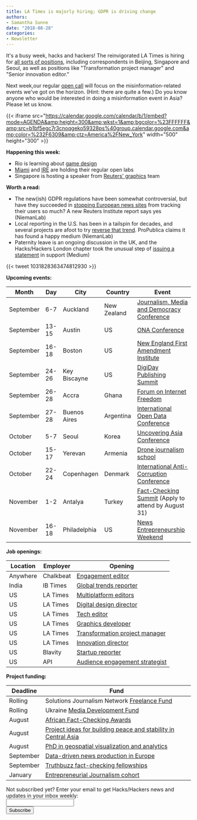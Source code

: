 ```yaml
---
title: LA Times is majorly hiring; GDPR is driving change
authors:
- Samantha Sunne
date: "2018-08-28"
categories:
- Newsletter
---
```


It's a busy week, hacks and hackers! The reinvigorated LA Times is hiring for [all sorts of positions](http://www.journalismjobs.com/job-listings?keywords=los+angeles+times&industry=&position=&location=&jobType=&salary=&datePosted=&diversity=), including correspondents in Beijing, Singapore and Seoul, as well as positions like "Transformation project manager" and "Senior innovation editor."

Next week,our regular [open call](https://hackshackers.com/resources/global-open-call/) will focus on the misinformation-related events we've got on the horizon. (Hint: there are quite a few.) Do you know anyone who would be interested in doing a misinformation event in Asia? Please let us know.

{{< iframe src="https://calendar.google.com/calendar/b/1/embed?mode=AGENDA&amp;height=300&amp;wkst=1&amp;bgcolor=%23FFFFFF&amp;src=b1bf5egc7r3cnoqgeko59328ps%40group.calendar.google.com&amp;color=%232F6309&amp;ctz=America%2FNew_York" width="500" height="300" >}}

**Happening this week:**

* Rio is learning about [game design](https://www.meetup.com/Hacks-Hackers-Rio/events/253459351/)
* [Miami](http://www.meetup.com/Hacks-Hackers-Miami/) and [IRE](http://www.meetup.com/hackshackersIRE/) are holding their regular open labs
* Singapore is hosting a speaker from [Reuters' graphics](https://www.meetup.com/Hacks-Hackers-Singapore/events/252902088/) team

**Worth a read:**

* The new(ish) GDPR regulations have been somewhat controversial, but have they succeeded in [stopping European news sites](http://www.niemanlab.org/2018/08/has-the-gdpr-law-actually-gotten-european-news-outlets-to-cut-down-on-rampant-third-party-cookies-and-content-on-their-sites-it-seems-so/?utm_source=Weekly+Lab+email+list&utm_campaign=0eba834618-weeklylabemail&utm_medium=email&utm_term=0_8a261fca99-0eba834618-396331065) from tracking their users so much? A new Reuters Institute report says yes (NiemanLab)
* Local reporting in the U.S. has been in a tailspin for decades, and several projects are afoot to try [reverse that trend](http://www.niemanlab.org/2018/08/how-not-to-be-a-parachute-partner-propublicas-figured-out-how-to-collaborate-with-local-newsrooms-without-bigfooting-them/?utm_source=Weekly+Lab+email+list&utm_campaign=0eba834618-weeklylabemail&utm_medium=email&utm_term=0_8a261fca99-0eba834618-396331065). ProPublica claims it has found a happy medium (NiemanLab)
* Paternity leave is an ongoing discussion in the UK, and the Hacks/Hackers London chapter took the unusual step of [issuing a statement](https://medium.com/@HacksHackersLDN/why-men-should-be-thinking-about-maternity-leave-854217a890cb) in support (Medium)

{{< tweet 1031828363474812930 >}}

**Upcoming events:**

| Month | Day | City | Country | Event |
| ----- | --- | ---- | ------- | ----- |
September | 6-7 | Auckland | New Zealand | [Journalism, Media and Democracy Conference](http://www.aut.ac.nz/study-at-aut/study-areas/communications/research/journalism,-media-and-democracy-research-centre/conferences)
September | 13-15 | Austin | US | [ONA Conference](https://ona18.journalists.org/)
September | 16-18 | Boston | US | [New England First Amendment Institute](http://nefac.org/new-england-first-amendment-institute/)
September |  24-26 | Key Biscayne | US | [DigiDay Publishing Summit](https://digiday.com/event/2018-september-digiday-publishing-summit/)
September |  26-28 | Accra | Ghana | [Forum on Internet Freedom](https://cipesa.org/2018/07/register-for-the-forum-on-internet-freedom-in-africa-2018-fifafrica18/)
September | 27-28 | Buenos Aires | Argentina | [International Open Data Conference](https://twitter.com/search?q=%23IODC18&src=typd)
October | 5-7 | Seoul | Korea | [Uncovering Asia Conference](https://2018.uncoveringasia.org/)
October | 15-17 | Yerevan | Armenia | [Drone journalism school](https://hackpack.press/feed/snap/6827)
October | 22-24 | Copenhagen | Denmark | [International Anti-Corruption Conference](https://iaccseries.org/journalists-for-transparency/calling-all-young-journalists/)
November | 1-2 | Antalya | Turkey | [Fact-Checking Summit](https://docs.google.com/forms/d/e/1FAIpQLSdOm7CpAjnKGO4amAHnu_tAgNnRV92JcbPR97N_HSf3A_XOmQ/viewform) (Apply to attend by August 31)
November | 16-18 | Philadelphia | US | [News Entrepreneurship Weekend](https://members.fourthestate.org/events/95/)

**Job openings:**

| Location | Employer | Opening |
| -------- | -------- | ------- |
Anywhere | Chalkbeat | [Engagement editor](https://twitter.us7.list-manage.com/track/click?u=818b59cc06f8b8376dd59bcf8&id=c3b6630361&e=36daae40ce)
India | IB Times | [Global trends reporter](https://hackpack.press/feed/snap/6850)
US | LA Times | [Multiplatform editors](https://www.journalismjobs.com/1647279-multiplatform-editors-los-angeles-times)
US | LA Times | [Digital design director](https://www.journalismjobs.com/1647246-design-director-digital-los-angeles-times)
US | LA Times | [Tech editor](https://www.journalismjobs.com/1647210-technology-editor-los-angeles-times)
US | LA Times | [Graphics developer](https://www.journalismjobs.com/1647243-graphics-director-los-angeles-times)
US | LA Times | [Transformation project manager](https://www.journalismjobs.com/1647251-senior-editor--project-management-transformation-los-angeles-times)
US | LA Times | [Innovation director](https://www.journalismjobs.com/1647244-senior-director-innovation-los-angeles-times)
US | Blavity | [Startup reporter](https://blavity.applytojob.com/apply/GV6RWu0zII/Technology-Industry-And-Startup-Reporter)
US | API | [Audience engagement strategist](https://www.americanpressinstitute.org/employment/audience-engagement-strategist/)

**Project funding:**

| Deadline | Fund |
| -------- | ---- |
Rolling | Solutions Journalism Network [Freelance Fund](https://thewholestory.solutionsjournalism.org/now-offering-travel-funds-for-freelancers-857c49f9b395)
Rolling | Ukraine [Media Development Fund](http://ijnet.org/en/opportunities/media-development-grants-available-ukraine)
August | [African Fact-Checking Awards](https://africacheck.org/how-to-fact-check/the-african-fact-checking-awards/)
August | [Project ideas for building peace and stability in Central Asia](http://ijnet.org/en/opportunities/innovation-lab-accepting-project-ideas-central-asia)
August | [PhD in geospatial visualization and analytics](https://docs.google.com/document/d/17WvcdEiVLsiGFsUhOVP4EP7QdLorXQ8ZjGBPbZiUCVc/edit)
September | [Data-driven news production in Europe](http://ijnet.org/en/opportunities/grant-available-data-driven-news-production-europe)
September | [Truthbuzz fact-checking fellowships](https://www.icfj.org/our-work/truthbuzz-fellowship-fact-checking-makes-truth-go-viral)
January | [Entrepreneurial Journalism cohort](http://bit.ly/ejeducation)

<div id="mc_embed_signup"><form id="mc-embedded-subscribe-form" class="validate" action="//hackshackers.us1.list-manage.com/subscribe/post?u=c56f2e53d5ed6ef87f8aaa75c&amp;id=fb2bc6f10b" method="post" name="mc-embedded-subscribe-form" novalidate="" target="_blank">

<div id="mc_embed_signup_scroll">

<div class="mc-field-group"><label for="mce-EMAIL">Not subscribed yet? Enter your email to get Hacks/Hackers news and updates in your inbox weekly:  </label></div>

<div class="mc-field-group"><input id="mce-EMAIL" class="required email" name="EMAIL" type="email" value="" /></div>

<!-- real people should not fill this in and expect good things - do not remove this or risk form bot signups-->

<div style="position: absolute; left: -5000px;"><input tabindex="-1" name="b_c56f2e53d5ed6ef87f8aaa75c_fb2bc6f10b" type="text" value="" /></div>

<div class="clear"><input id="mc-embedded-subscribe" class="button" name="subscribe" type="submit" value="Subscribe" /></div>

</div>

</form></div>

<!--End mc_embed_signup-->

<meta name="twitter:card" content="summary">

<meta name="twitter:image:src" content="https://hackshackers.com/content-images/about/hackshackers_logomark.png">
